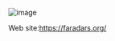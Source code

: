 ![image](https://user-images.githubusercontent.com/96647171/155732496-41309965-ec18-4594-b2a6-c256138a4a30.png)

Web site:https://faradars.org/
